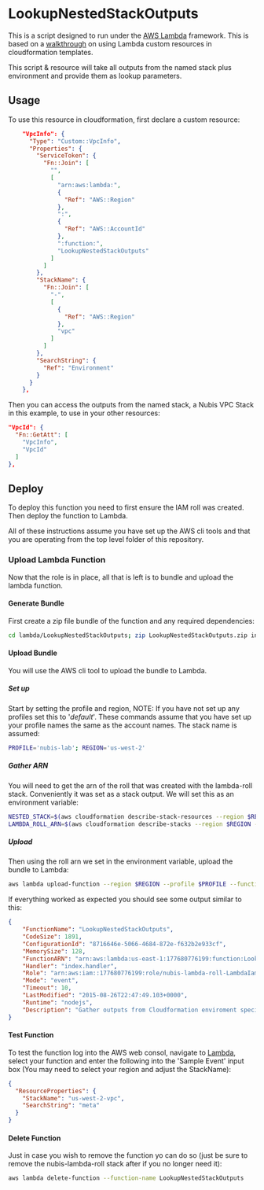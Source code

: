 ﻿# LookupNestedStackOutputs

This is a script designed to run under the [AWS Lambda](http://aws.amazon.com/lambda/) framework. This is based on a [walkthrough](http://docs.aws.amazon.com/AWSCloudFormation/latest/UserGuide/template-custom-resources-lambda.html) on using Lambda custom resources in cloudformation templates.

This script & resource will take all outputs from the named stack plus environment and provide them as lookup parameters.

## Usage
To use this resource in cloudformation, first declare a custom resource:

```json
    "VpcInfo": {
      "Type": "Custom::VpcInfo",
      "Properties": {
        "ServiceToken": {
          "Fn::Join": [
            "",
            [
              "arn:aws:lambda:",
              {
                "Ref": "AWS::Region"
              },
              ":",
              {
                "Ref": "AWS::AccountId"
              },
              ":function:",
              "LookupNestedStackOutputs"
            ]
          ]
        },
        "StackName": {
          "Fn::Join": [
            "-",
            [
              {
                "Ref": "AWS::Region"
              },
              "vpc"
            ]
          ]
        },
        "SearchString": {
          "Ref": "Environment"
        }
      }
    },
```

Then you can access the outputs from the named stack, a Nubis VPC Stack in this example, to use in your other resources:

```json
"VpcId": {
  "Fn::GetAtt": [
    "VpcInfo",
    "VpcId"
  ]
},
```

## Deploy
To deploy this function you need to first ensure the IAM roll was created. Then deploy the function to Lambda.

All of these instructions assume you have set up the AWS cli tools and that you are operating from the top level folder of this repository.

### Upload Lambda Function
Now that the role is in place, all that is left is to bundle and upload the lambda function. 

#### Generate Bundle
First create a zip file bundle of the function and any required dependencies:
```bash
cd lambda/LookupNestedStackOutputs; zip LookupNestedStackOutputs.zip index.js; cd ../../
```

#### Upload Bundle
You will use the AWS cli tool to upload the bundle to Lambda.

##### Set up
Start by setting the profile and region, NOTE: If you have not set up any profiles set this to '*default*'. These commands assume that you have set up your profile names the same as the account names. The stack name is assumed:
```bash
PROFILE='nubis-lab'; REGION='us-west-2'
```

##### Gather ARN
You will need to get the arn of the roll that was created with the lambda-roll stack. Conveniently it was set as a stack output. We will set this as an environment variable:
```bash
NESTED_STACK=$(aws cloudformation describe-stack-resources --region $REGION --profile $PROFILE --stack-name "$REGION-vpc" --query 'StackResources[?LogicalResourceId==`VPCMetaStack`].PhysicalResourceId' --output text); echo $NESTED_STACK
LAMBDA_ROLL_ARN=$(aws cloudformation describe-stacks --region $REGION --profile $PROFILE --stack-name $NESTED_STACK --query 'Stacks[*].Outputs[?OutputKey == `IamRollArn`].OutputValue' --output text); echo $LAMBDA_ROLL_ARN
```

##### Upload
Then using the roll arn we set in the environment variable, upload the bundle to Lambda:
```bash
aws lambda upload-function --region $REGION --profile $PROFILE --function-name LookupNestedStackOutputs --function-zip lambda/LookupNestedStackOutputs/LookupNestedStackOutputs.zip --runtime nodejs --role ${LAMBDA_ROLL_ARN} --handler index.handler --mode event --timeout 10 --memory-size 128 --description 'Gather outputs from Cloudformation enviroment specific nested stacks to be used in other Cloudformation stacks'
```

If everything worked as expected you should see some output similar to this:
```json
{
    "FunctionName": "LookupNestedStackOutputs", 
    "CodeSize": 1891, 
    "ConfigurationId": "8716646e-5066-4684-872e-f632b2e933cf", 
    "MemorySize": 128, 
    "FunctionARN": "arn:aws:lambda:us-east-1:177680776199:function:LookupNestedStackOutputs", 
    "Handler": "index.handler", 
    "Role": "arn:aws:iam::177680776199:role/nubis-lambda-roll-LambdaIamRole-1SOCG76WQ33X5", 
    "Mode": "event", 
    "Timeout": 10, 
    "LastModified": "2015-08-26T22:47:49.103+0000", 
    "Runtime": "nodejs", 
    "Description": "Gather outputs from Cloudformation enviroment specific nested stacks to be used in other Cloudformation stacks"
}
```
#### Test Function
To test the function log into the AWS web consol, navigate to [Lambda](https://us-west-2.console.aws.amazon.com/lambda/home?region=us-west-2#/functions), select your function and enter the following into the 'Sample Event' input box (You may need to select your region and adjust the StackName):


```json
{
  "ResourceProperties": {
    "StackName": "us-west-2-vpc",
    "SearchString": "meta"
  }
}
```

#### Delete Function
Just in case you wish to remove the function yo can do so (just be sure to remove the nubis-lambda-roll stack after if you no longer need it):
```bash
aws lambda delete-function --function-name LookupNestedStackOutputs
```
